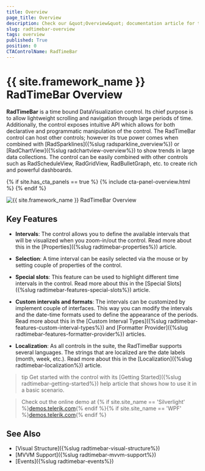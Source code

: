 ```yaml
---
title: Overview
page_title: Overview
description: Check our &quot;Overview&quot; documentation article for the RadTimeBar {{ site.framework_name }} control.
slug: radtimebar-overview
tags: overview
published: True
position: 0
CTAControlName: RadTimeBar
---
```


# {{ site.framework_name }} RadTimeBar Overview

__RadTimeBar__ is a time bound DataVisualization control. Its chief purpose is to allow lightweight scrolling and navigation through large periods of time. Additionally, the control exposes intuitive API which allows for both declarative and programmatic manipulation of the control. The RadTimeBar control can host other controls; however its true power comes when combined with [RadSparklines]({%slug radsparkline_overview%}) or [RadChartView]({%slug radchartview-overview%}) to show trends in large data collections. The control can be easily combined with other controls such as RadScheduleView, RadGridView, RadBulletGraph, etc. to create rich and powerful dashboards.

{% if site.has_cta_panels == true %}
{% include cta-panel-overview.html %}
{% endif %}

![{{ site.framework_name }} RadTimeBar Overview](images/radtimebar-overview-0.png)

## Key Features

* __Intervals__: The control allows you to define the available intervals that will be visualized when you zoom-in/out the control. Read more about this in the [Properties]({%slug radtimebar-properties%}) article.

* __Selection__: A time interval can be easily selected via the mouse or by setting couple of properties of the control.

* __Special slots__: This feature can be used to highlight different time intervals in the control. Read more about this in the [Special Slots]({%slug radtimebar-features-special-slots%}) article.

* __Custom intervals and formats__: The intervals can be customized by implement couple of interfaces. This way you can modify the intervals and the date-time formats used to define the appearance of the periods. Read more about this in the [Custom Interval Types]({%slug radtimebar-features-custom-interval-types%}) and [Formatter Provider]({%slug radtimebar-features-formatter-provider%}) articles.

* __Localization__: As all controls in the suite, the RadTimeBar supports several languages. The strings that are localized are the date labels (month, week, etc.). Read more about this in the [Localization]({%slug radtimebar-localization%}) article.

>tip Get started with the control with its [Getting Started]({%slug radtimebar-getting-started%}) help article that shows how to use it in a basic scenario.

> Check out the online demo at {% if site.site_name == 'Silverlight' %}[demos.telerik.com](https://demos.telerik.com/silverlight/#TimeBar/FirstLook){% endif %}{% if site.site_name == 'WPF' %}[demos.telerik.com](https://demos.telerik.com/wpf/){% endif %}

## See Also   
 * [Visual Structure]({%slug radtimebar-visual-structure%})
 * [MVVM Support]({%slug radtimebar-mvvm-support%})
 * [Events]({%slug radtimebar-events%})
